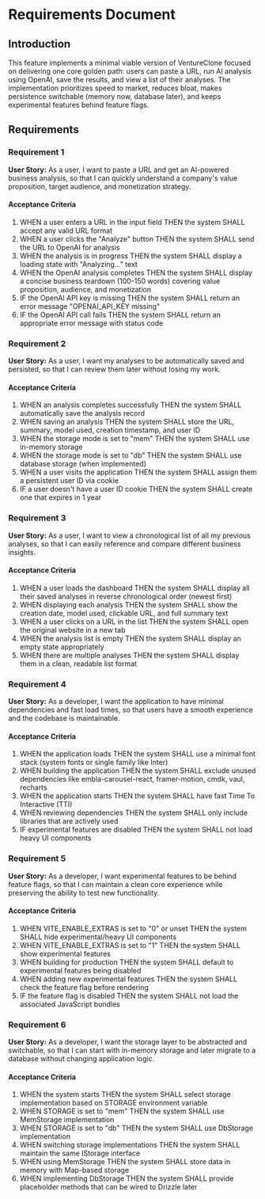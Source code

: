 # Requirements Document

## Introduction

This feature implements a minimal viable version of VentureClone focused on delivering one core golden path: users can paste a URL, run AI analysis using OpenAI, save the results, and view a list of their analyses. The implementation prioritizes speed to market, reduces bloat, makes persistence switchable (memory now, database later), and keeps experimental features behind feature flags.

## Requirements

### Requirement 1

**User Story:** As a user, I want to paste a URL and get an AI-powered business analysis, so that I can quickly understand a company's value proposition, target audience, and monetization strategy.

#### Acceptance Criteria

1. WHEN a user enters a URL in the input field THEN the system SHALL accept any valid URL format
2. WHEN a user clicks the "Analyze" button THEN the system SHALL send the URL to OpenAI for analysis
3. WHEN the analysis is in progress THEN the system SHALL display a loading state with "Analyzing..." text
4. WHEN the OpenAI analysis completes THEN the system SHALL display a concise business teardown (100-150 words) covering value proposition, audience, and monetization
5. IF the OpenAI API key is missing THEN the system SHALL return an error message "OPENAI_API_KEY missing"
6. IF the OpenAI API call fails THEN the system SHALL return an appropriate error message with status code

### Requirement 2

**User Story:** As a user, I want my analyses to be automatically saved and persisted, so that I can review them later without losing my work.

#### Acceptance Criteria

1. WHEN an analysis completes successfully THEN the system SHALL automatically save the analysis record
2. WHEN saving an analysis THEN the system SHALL store the URL, summary, model used, creation timestamp, and user ID
3. WHEN the storage mode is set to "mem" THEN the system SHALL use in-memory storage
4. WHEN the storage mode is set to "db" THEN the system SHALL use database storage (when implemented)
5. WHEN a user visits the application THEN the system SHALL assign them a persistent user ID via cookie
6. IF a user doesn't have a user ID cookie THEN the system SHALL create one that expires in 1 year

### Requirement 3

**User Story:** As a user, I want to view a chronological list of all my previous analyses, so that I can easily reference and compare different business insights.

#### Acceptance Criteria

1. WHEN a user loads the dashboard THEN the system SHALL display all their saved analyses in reverse chronological order (newest first)
2. WHEN displaying each analysis THEN the system SHALL show the creation date, model used, clickable URL, and full summary text
3. WHEN a user clicks on a URL in the list THEN the system SHALL open the original website in a new tab
4. WHEN the analysis list is empty THEN the system SHALL display an empty state appropriately
5. WHEN there are multiple analyses THEN the system SHALL display them in a clean, readable list format

### Requirement 4

**User Story:** As a developer, I want the application to have minimal dependencies and fast load times, so that users have a smooth experience and the codebase is maintainable.

#### Acceptance Criteria

1. WHEN the application loads THEN the system SHALL use a minimal font stack (system fonts or single family like Inter)
2. WHEN building the application THEN the system SHALL exclude unused dependencies like embla-carousel-react, framer-motion, cmdk, vaul, recharts
3. WHEN the application starts THEN the system SHALL have fast Time To Interactive (TTI)
4. WHEN reviewing dependencies THEN the system SHALL only include libraries that are actively used
5. IF experimental features are disabled THEN the system SHALL not load heavy UI components

### Requirement 5

**User Story:** As a developer, I want experimental features to be behind feature flags, so that I can maintain a clean core experience while preserving the ability to test new functionality.

#### Acceptance Criteria

1. WHEN VITE_ENABLE_EXTRAS is set to "0" or unset THEN the system SHALL hide experimental/heavy UI components
2. WHEN VITE_ENABLE_EXTRAS is set to "1" THEN the system SHALL show experimental features
3. WHEN building for production THEN the system SHALL default to experimental features being disabled
4. WHEN adding new experimental features THEN the system SHALL check the feature flag before rendering
5. IF the feature flag is disabled THEN the system SHALL not load the associated JavaScript bundles

### Requirement 6

**User Story:** As a developer, I want the storage layer to be abstracted and switchable, so that I can start with in-memory storage and later migrate to a database without changing application logic.

#### Acceptance Criteria

1. WHEN the system starts THEN the system SHALL select storage implementation based on STORAGE environment variable
2. WHEN STORAGE is set to "mem" THEN the system SHALL use MemStorage implementation
3. WHEN STORAGE is set to "db" THEN the system SHALL use DbStorage implementation
4. WHEN switching storage implementations THEN the system SHALL maintain the same IStorage interface
5. WHEN using MemStorage THEN the system SHALL store data in memory with Map-based storage
6. WHEN implementing DbStorage THEN the system SHALL provide placeholder methods that can be wired to Drizzle later
